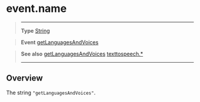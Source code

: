 # event.name

> --------------------- ------------------------------------------------------------------------------------------
> __Type__              [String](https://docs.coronalabs.com/api/type/String.html)

> __Event__             [getLanguagesAndVoices](/plugin/texttospeech/event/getLanguagesAndVoices/index.md)

> __See also__          [getLanguagesAndVoices](/plugin/texttospeech/event/getLanguagesAndVoices/index.md)
>						[texttospeech.*](/plugin/texttospeech/index.md)
> --------------------- ------------------------------------------------------------------------------------------

## Overview

The string `"getLanguagesAndVoices"`.